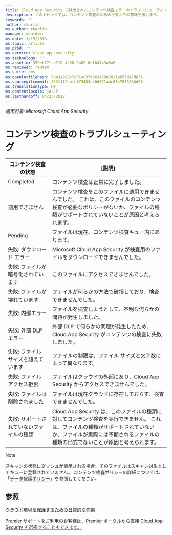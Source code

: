 ```yaml
---
title: Cloud App Security で検出されたコンテンツ検査エラーのトラブルシューティング | Microsoft ドキュメント
description: このトピックでは、コンテンツ検査の状態の一覧とその意味を示します。
keywords: ''
author: rkarlin
ms.author: rkarlin
manager: mbaldwin
ms.date: 1/15/2018
ms.topic: article
ms.prod: ''
ms.service: cloud-app-security
ms.technology: ''
ms.assetid: 359eb77f-e719-4c50-9b62-6ef64149a5a5
ms.reviewer: reutam
ms.suite: ems
ms.openlocfilehash: 58a3a202c7c31ec3fa063a5067821a657d47d836
ms.sourcegitcommit: 45311f2cafef79483e40d971a4c61c7673834d96
ms.translationtype: HT
ms.contentlocale: ja-JP
ms.lasthandoff: 04/23/2018
---
```

*適用対象: Microsoft Cloud App Security*


# <a name="troubleshooting-content-inspection"></a>コンテンツ検査のトラブルシューティング

|コンテンツ検査の状態|[説明]|
|----|----|
|Completed|コンテンツ検査は正常に完了しました。|
|適用できません|コンテンツ検査をこのファイルに適用できませんでした。 これは、このファイルのコンテンツ検査が必要なポリシーがないか、ファイルの種類がサポートされていないことが原因と考えられます。|
|Pending|ファイルは現在、コンテンツ検査キュー内にあります。|
|失敗: ダウンロード エラー|Microsoft Cloud App Security が検査用のファイルをダウンロードできませんでした。|
|失敗: ファイルが暗号化されています|このファイルにアクセスできませんでした。|
|失敗: ファイルが壊れています|ファイルが何らかの方法で破損しており、検査できませんでした。|
|失敗: 内部エラー|ファイルを検査しようとして、不明な何らかの問題が発生しました。|
|失敗: 外部 DLP エラー|外部 DLP で何らかの問題が発生したため、Cloud App Security がコンテンツの検査に失敗しました。|
|失敗: ファイル サイズを超えています|ファイルの制限は、ファイル サイズと文字数によって異なります。|
|失敗: ファイル アクセス拒否|ファイルはクラウドの外部にあり、Cloud App Security からアクセスできませんでした。|
|失敗: ファイルは削除されました|ファイルは現在クラウドに存在しておらず、検査できませんでした。|
|失敗: サポートされていないファイルの種類|Cloud App Security は、このファイルの種類に対してコンテンツ検査を実行できません。 これは、ファイルの種類がサポートされていないか、ファイルが実際には予期されるファイルの種類の形式でないことが原因と考えられます。|

> [!NOTE]
> スキャンの状態にダッシュが表示される場合、そのファイルはスキャン対象としてキューに登録されていません。 コンテンツ検査ポリシーの詳細については、「[データ保護ポリシー](data-protection-policies.md)」を参照してください。

## <a name="see-also"></a>参照  
[クラウド環境を保護するための日常的な作業](daily-activities-to-protect-your-cloud-environment.md)   

[Premier サポートをご利用のお客様は、Premier ポータルから直接 Cloud App Security を選択することもできます。](https://premier.microsoft.com/)  

